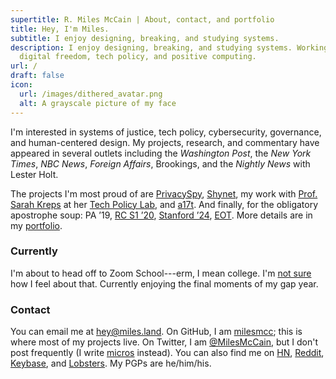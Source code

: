 ```yaml
---
supertitle: R. Miles McCain | About, contact, and portfolio
title: Hey, I'm Miles.
subtitle: I enjoy designing, breaking, and studying systems.
description: I enjoy designing, breaking, and studying systems. Working on
  digital freedom, tech policy, and positive computing.
url: /
draft: false
icon:
  url: /images/dithered_avatar.png
  alt: A grayscale picture of my face
---
```

I'm interested in systems of justice, tech policy, cybersecurity, governance, and human-centered design. My projects, research, and commentary have appeared in several outlets including the *Washington Post*, the *New York Times*, *NBC News*, *Foreign Affairs*, Brookings, and the *Nightly News* with Lester Holt. 

The projects I'm most proud of are [PrivacySpy](https://privacyspy.org), [Shynet](https://github.com/milesmcc/shynet), my work with [Prof. Sarah Kreps](https://en.wikipedia.org/wiki/Sarah_Kreps) at her [Tech Policy Lab](https://tpl.as.cornell.edu), and [a17t](https://a17t.miles.land). And finally, for the obligatory apostrophe soup: PA &rsquo;19, [RC S1 &rsquo;20](https://www.recurse.com/scout/click?t=e62336f0f378bcf03a96d441d015db88), [Stanford &rsquo;24](https://stanford.edu/~mccain/), [EOT](https://en.wikipedia.org/wiki/End-of-Transmission_character). More details are in my [portfolio](/portfolio/).

### Currently

I'm about to head off to Zoom School---erm, I mean college. I'm [not sure](https://www.nytimes.com/2020/07/07/opinion/letters/coronavirus-college-professors.html) how I feel about that. Currently enjoying the final moments of my gap year.

### Contact

You can email me at [hey@miles.land](mailto:hey@miles.land). On GitHub, I am [milesmcc](https://github.com/milesmcc); this is where most of my projects live. On Twitter, I am [@MilesMcCain](https://twitter.com/MilesMcCain), but I don't post frequently (I write [micros](/micros/) instead). You can also find me on [HN](https://news.ycombinator.com/user?id=epoch_100), [Reddit](https://reddit.com/u/epoch_100), [Keybase](https://keybase.io/rmrm), and [Lobsters](https://lobste.rs/u/rmrm). My PGPs are he/him/his.
